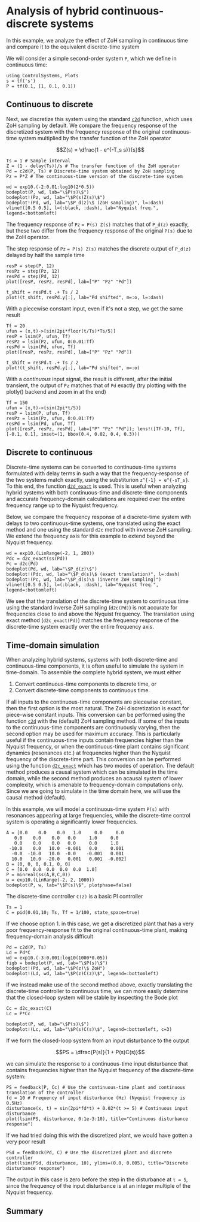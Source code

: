 # Analysis of hybrid continuous-discrete systems
In this example, we analyze the effect of ZoH sampling in continuous time and compare it to the equivalent discrete-time system

We will consider a simple second-order system ``P``, which we define in continuous time:
```@example zoh
using ControlSystems, Plots
s = tf('s')
P = tf(0.1, [1, 0.1, 0.1])
```

## Continuous to discrete

Next, we discretize this system using the standard [`c2d`](@ref) function, which uses ZoH sampling by default. We compare the frequency response of the discretized system with the frequency response of the original continuous-time system multiplied by the transfer function of the ZoH operator
```math
Z(s) = \dfrac{1 - e^{-T_s s}}{s}
```

```@example zoh
Ts = 1 # Sample interval
Z = (1 - delay(Ts))/s # The transfer function of the ZoH operator
Pd = c2d(P, Ts) # Discrete-time system obtained by ZoH sampling
Pz = P*Z # The continuous-time version of the discrete-time system

wd = exp10.(-2:0.01:log10(2*0.5))
bodeplot(P, wd, lab="\$P(s)\$")
bodeplot!(Pz, wd, lab="\$P(s)Z(s)\$")
bodeplot!(Pd, wd, lab="\$P_d(z)\$ (ZoH sampling)", l=:dash)
vline!([0.5 0.5], l=(:black, :dash), lab="Nyquist freq.", legend=:bottomleft)
```
The frequency response of `Pz` ``= P(s) Z(s)`` matches that of ``P_d(z)`` exactly, but these two differ from the frequency response of the original ``P(s)`` due to the ZoH operator.

The step response of `Pz` ``= P(s) Z(s)`` matches the discrete output of ``P_d(z)`` delayed by half the sample time
```@example zoh
resP = step(P, 12)
resPz = step(Pz, 12)
resPd = step(Pd, 12)
plot([resP, resPz, resPd], lab=["P" "Pz" "Pd"])

t_shift = resPd.t .+ Ts / 2
plot!(t_shift, resPd.y[:], lab="Pd shifted", m=:o, l=:dash)
```
With a piecewise constant input, even if it's not a step, we get the same result
```@example zoh
Tf = 20
ufun = (x,t)->[sin(2pi*floor(t/Ts)*Ts/5)]
resP = lsim(P, ufun, Tf)
resPz = lsim(Pz, ufun, 0:0.01:Tf)
resPd = lsim(Pd, ufun, Tf)
plot([resP, resPz, resPd], lab=["P" "Pz" "Pd"])

t_shift = resPd.t .+ Ts / 2
plot!(t_shift, resPd.y[:], lab="Pd shifted", m=:o)
```

With a _continuous_ input signal, the result is different,
after the initial transient, the output of `Pz` matches that of `Pd` exactly
(try plotting with the plotly() backend and zoom in at the end)
```@example zoh
Tf = 150
ufun = (x,t)->[sin(2pi*t/5)]
resP = lsim(P, ufun, Tf)
resPz = lsim(Pz, ufun, 0:0.01:Tf)
resPd = lsim(Pd, ufun, Tf)
plot([resP, resPz, resPd], lab=["P" "Pz" "Pd"]); lens!([Tf-10, Tf], [-0.1, 0.1], inset=(1, bbox(0.4, 0.02, 0.4, 0.3)))
```


## Discrete to continuous

Discrete-time systems can be converted to continuous-time systems formulated with delay terms in such a way that the frequency-response of the two systems match exactly, using the substiturion ``z^{-1} = e^{-sT_s}``. To this end, the function [`d2d_exact`](@ref) is used. This is useful when analyzing hybrid systems with both continuous-time and discrete-time components and accurate frequency-domain calculations are required over the entire frequency range up to the Nyquist frequency.

Below, we compare the frequency response of a discrete-time system with delays to
two continuous-time systems, one translated using the exact method and one using the standard `d2c` method with inverse ZoH sampling.
We extend the frequency axis for this example to extend beyond the Nyquist frequency.
```@example zoh
wd = exp10.(LinRange(-2, 1, 200))
Pdc = d2c_exact(ss(Pd))
Pc = d2c(Pd)
bodeplot(Pd, wd, lab="\$P_d(z)\$")
bodeplot!(Pdc, wd, lab="\$P_d(s)\$ (exact translation)", l=:dash)
bodeplot!(Pc, wd, lab="\$P_d(s)\$ (inverse ZoH sampling)")
vline!([0.5 0.5], l=(:black, :dash), lab="Nyquist freq.", legend=:bottomleft)
```
We see that the translation of the discrete-time system to continuous time using the standard inverse ZoH sampling (``d2c(Pd)``) is not accurate for frequencies close to and above the Nyquist frequency. The translation using exact method (``d2c_exact(Pd)``) matches the frequency response of the discrete-time system exactly over the entire frequency axis.

## Time-domain simulation

When analyzing hybrid systems, systems with both discrete-time and continuous-time components, it is often useful to simulate the system in time-domain. To assemble the complete hybrid system, we must either
1. Convert continuous-time components to discrete time, or
2. Convert discrete-time components to continuous time.

If all inputs to the continuous-time components are piecewise constant, then the first option is the most natural. The ZoH discretization is exact for piece-wise constant inputs. This conversion can be performed using the function [`c2d`](@ref) with the (default) ZoH sampling method. If some of the inputs to the continuous-time components are continuously varying, then the second option may be used for maximum accuracy. This is particularly useful if the continuous-time inputs contain frequencies higher than the Nyquist frequency, or when the continuous-time plant contains significant dynamics (resonances etc.) at frequencies higher than the Nyquist frequency of the discrete-time part. This conversion can be performed using the function [`d2c_exact`](@ref) which has two modes of operation. The default method produces a causal system which can be simulated in the time domain, while the second method produces an acausal system of lower complexity, which is amenable to frequency-domain computations only. Since we are going to simulate in the time domain here, we will use the causal method (default).

In this example, we will model a continuous-time system ``P(s)`` with resonances appearing at large frequencies, while the discrete-time control system is operating a significantly lower frequencies.
```@example zoh
A = [0.0    0.0    0.0   1.0     0.0     0.0
   0.0    0.0    0.0   0.0     1.0     0.0
   0.0    0.0    0.0   0.0     0.0     1.0
 -10.0    0.0   10.0  -0.001   0.0     0.001
  -0.0  -10.0   10.0  -0.0    -0.001   0.001
  10.0   10.0  -20.0   0.001   0.001  -0.002]
B = [0, 0, 0, 0.1, 0, 0]
C = [0.0  0.0  0.0  0.0  0.0  1.0]
P = minreal(ss(A,B,C,0))
w = exp10.(LinRange(-2, 2, 1000))
bodeplot(P, w, lab="\$P(s)\$", plotphase=false)
```
The discrete-time controller ``C(z)`` is a basic PI controller

```@example zoh
Ts = 1
C = pid(0.01,10; Ts, Tf = 1/100, state_space=true)
```
If we choose option 1. in this case, we get a discretized plant that has a very poor frequency-response fit to the original continuous-time plant, making frequency-domain analysis difficult
```@example zoh
Pd = c2d(P, Ts)
Ld = Pd*C
wd = exp10.(-3:0.001:log10(1000*0.05))
figb = bodeplot(P, wd, lab="\$P(s)\$")
bodeplot!(Pd, wd, lab="\$P(z)\$ ZoH")
bodeplot!(Ld, wd, lab="\$P(z)C(z)\$", legend=:bottomleft)
```

If we instead make use of the second method above, exactly translating the discrete-time controller to continuous time, we can more easily determine that the closed-loop system will be stable by inspecting the Bode plot
```@example zoh
Cc = d2c_exact(C)
Lc = P*Cc

bodeplot(P, wd, lab="\$P(s)\$")
bodeplot!(Lc, wd, lab="\$P(s)C(s)\$", legend=:bottomleft, c=3)
```

If we form the closed-loop system from an input disturbance to the output
```math
PS = \dfrac{P(s)}{1 + P(s)C(s)}
```
we can simulate the response to a continuous-time input disturbance that contains frequencies higher than the Nyquist frequency of the discrete-time system:
```@example zoh
PS = feedback(P, Cc) # Use the continuous-time plant and continuous translation of the controller
fd = 10 # Frequency of input disturbance (Hz) (Nyquist frequency is 0.5Hz)
disturbance(x, t) = sin(2pi*fd*t) + 0.02*(t >= 5) # Continuous input disturbance
plot(lsim(PS, disturbance, 0:1e-3:10), title="Continuous disturbance response")
```
If we had tried doing this with the discretized plant, we would have gotten a very poor result
```@example zoh
PSd = feedback(Pd, C) # Use the discretized plant and discrete controller
plot(lsim(PSd, disturbance, 10), ylims=(0.0, 0.005), title="Discrete disturbance response")
```
The output in this case is zero before the step in the disturbance at ``t = 5``, since the frequency of the input disturbance is at an integer multiple of the Nyquist frequency.


## Summary
